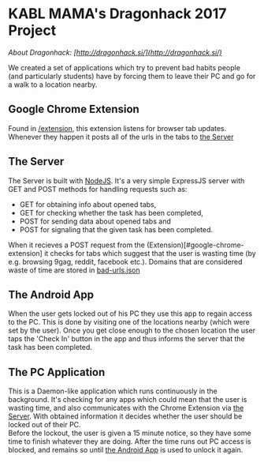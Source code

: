 # KABL MAMA's Dragonhack 2017 Project

*About Dragonhack: [http://dragonhack.si/](http://dragonhack.si/)*

We created a set of applications which try to prevent bad habits people (and particularly students) have by forcing them to leave their PC and go for a walk to a location nearby.

## Google Chrome Extension
Found in [/extension](extension), this extension listens for browser tab updates. Whenever they happen it posts all of the urls in the tabs to [the Server](#the-server)

## The Server
The Server is built with [NodeJS](https://nodejs.org/). It's a very simple ExpressJS server with GET and POST methods for handling requests such as:
* GET for obtaining info about opened tabs,
* GET for checking whether the task has been completed,
* POST for sending data about opened tabs and
* POST for signaling that the given task has been completed.

When it recieves a POST request from the (Extension)[#google-chrome-extension] it checks for tabs which suggest that the user is wasting time (by e.g. browsing 9gag, reddit, facebook etc.). Domains that are considered waste of time are stored in [bad-urls.json](server/bad-urls.json)

## The Android App
When the user gets locked out of his PC they use this app to regain access to the PC. This is done by visiting one of the locations nearby (which were set by the user). Once you get close enough to the chosen location the user taps the 'Check In' button in the app and thus informs the server that the task has been completed.

## The PC Application
This is a Daemon-like application which runs continuously in the background. It's checking for any apps which could mean that the user is wasting time, and also communicates with the Chrome Extension via [the Server](#the-server). With obtained information it decides whether the user should be locked out of their PC.  
Before the lockout, the user is given a 15 minute notice, so they have some time to finish whatever they are doing. After the time runs out PC access is blocked, and remains so until [the Android App](#the-android-app) is used to unlock it again.